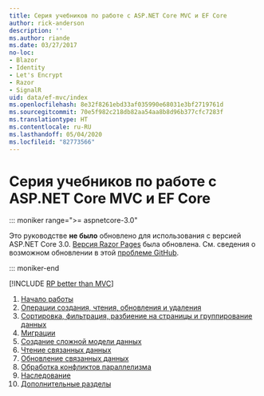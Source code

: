 ```yaml
---
title: Серия учебников по работе с ASP.NET Core MVC и EF Core
author: rick-anderson
description: ''
ms.author: riande
ms.date: 03/27/2017
no-loc:
- Blazor
- Identity
- Let's Encrypt
- Razor
- SignalR
uid: data/ef-mvc/index
ms.openlocfilehash: 8e32f8261ebd33af035990e68031e3bf2719761d
ms.sourcegitcommit: 70e5f982c218db82aa54aa8b8d96b377cfc7283f
ms.translationtype: HT
ms.contentlocale: ru-RU
ms.lasthandoff: 05/04/2020
ms.locfileid: "82773566"
---
```

# <a name="aspnet-core-mvc-with-ef-core---tutorial-series"></a>Серия учебников по работе с ASP.NET Core MVC и EF Core

::: moniker range=">= aspnetcore-3.0"

Это руководстве **не было** обновлено для использования с версией ASP.NET Core 3.0. [Версия Razor Pages](xref:data/ef-rp/intro) была обновлена. См. сведения о возможном обновлении в этой [проблеме GitHub](https://github.com/dotnet/AspNetCore.Docs/issues/13920).

::: moniker-end

[!INCLUDE [RP better than MVC](../../includes/RP-EF/rp-over-mvc.md)]

1. [Начало работы](xref:data/ef-mvc/intro)
1. [Операции создания, чтения, обновления и удаления](xref:data/ef-mvc/crud)
1. [Сортировка, фильтрация, разбиение на страницы и группирование данных](xref:data/ef-mvc/sort-filter-page)
1. [Миграции](xref:data/ef-mvc/migrations)
1. [Создание сложной модели данных](xref:data/ef-mvc/complex-data-model)
1. [Чтение связанных данных](xref:data/ef-mvc/read-related-data)
1. [Обновление связанных данных](xref:data/ef-mvc/update-related-data)
1. [Обработка конфликтов параллелизма](xref:data/ef-mvc/concurrency)
1. [Наследование](xref:data/ef-mvc/inheritance)
1. [Дополнительные разделы](xref:data/ef-mvc/advanced)
